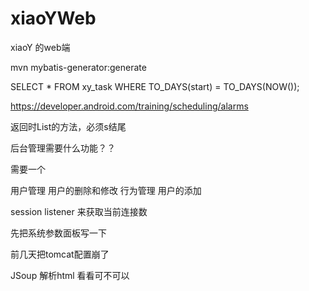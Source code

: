 # xiaoYWeb
xiaoY 的web端


mvn mybatis-generator:generate



SELECT * FROM xy_task WHERE TO_DAYS(start) = TO_DAYS(NOW());  


https://developer.android.com/training/scheduling/alarms


返回时List的方法，必须s结尾

后台管理需要什么功能？？

需要一个


用户管理
	用户的删除和修改
行为管理
	用户的添加












session listener 来获取当前连接数











先把系统参数面板写一下




前几天把tomcat配置崩了





JSoup 解析html 看看可不可以








